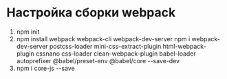 # Настройка сборки webpack
1) npm init 
2) npm install webpack webpack-cli webpack-dev-server  npm i webpack-dev-server postcss-loader mini-css-extract-plugin html-webpack-plugin cssnano css-loader clean-webpack-plugin babel-loader autoprefixer @babel/preset-env @babel/core --save-dev
3) npm i core-js --save